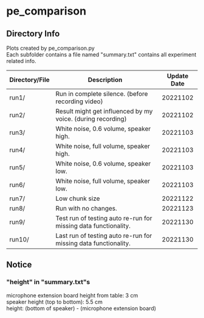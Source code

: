 # pe_comparison

## Directory Info

Plots created by pe_comparison.py<br>
Each subfolder contains a file named "summary.txt" contains all experiment related info.<br>

| Directory/File | Description                                                     | Update Date |
| -------------- | --------------------------------------------------------------- | :---------: |
| run1/          | Run in complete silence. (before recording video)               |  20221102   |
| run2/          | Result might get influenced by my voice. (during recording)     |  20221102   |
| run3/          | White noise, 0.6 volume, speaker high.                          |  20221103   |
| run4/          | White noise, full volume, speaker high.                         |  20221103   |
| run5/          | White noise, 0.6 volume, speaker low.                           |  20221103   |
| run6/          | White noise, full volume, speaker low.                          |  20221103   |
| run7/          | Low chunk size                                                  |  20221122   |
| run8/          | Run with no changes.                                            |  20221123   |
| run9/          | Test run of testing auto re-run for missing data functionality. |  20221130   |
| run10/         | Last run of testing auto re-run for missing data functionality. |  20221130   |

## Notice

### "height" in "summary.txt"s

microphone extension board height from table: 3 cm<br>
speaker height (top to bottom): 5.5 cm<br>
height: (bottom of speaker) - (microphone extension board)<br>
